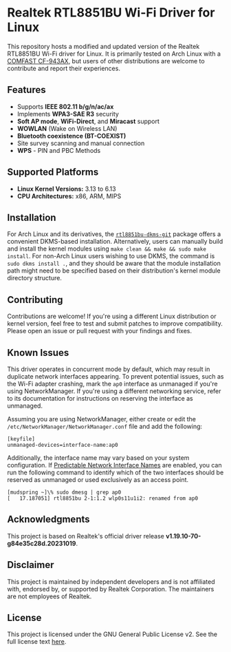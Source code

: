 # Realtek RTL8851BU Wi-Fi Driver for Linux

This repository hosts a modified and updated version of the Realtek RTL8851BU Wi-Fi driver for Linux. It is primarily tested on Arch Linux with a [COMFAST CF-943AX](https://www.alibaba.com/product-detail/COMFAST-RTL8851BU-Wireless-BT-Adapter-Dongle_1601014889255.html), but users of other distributions are welcome to contribute and report their experiences.

## Features
- Supports **IEEE 802.11 b/g/n/ac/ax**
- Implements **WPA3-SAE R3** security
- **Soft AP mode**, **WiFi-Direct**, and **Miracast** support
- **WOWLAN** (Wake on Wireless LAN)
- **Bluetooth coexistence (BT-COEXIST)**
- Site survey scanning and manual connection
- **WPS** - PIN and PBC Methods

## Supported Platforms
- **Linux Kernel Versions:** 3.13 to 6.13
- **CPU Architectures:** x86, ARM, MIPS

## Installation
For Arch Linux and its derivatives, the [`rtl8851bu-dkms-git`](https://aur.archlinux.org/packages/rtl8851bu-dkms-git) package offers a convenient DKMS-based installation. Alternatively, users can manually build and install the kernel modules using `make clean && make && sudo make install`. For non-Arch Linux users wishing to use DKMS, the command is `sudo dkms install .`, and they should be aware that the module installation path might need to be specified based on their distribution's kernel module directory structure.

## Contributing
Contributions are welcome! If you're using a different Linux distribution or kernel version, feel free to test and submit patches to improve compatibility. Please open an issue or pull request with your findings and fixes.

## Known Issues
This driver operates in concurrent mode by default, which may result in duplicate network interfaces appearing. To prevent potential issues, such as the Wi-Fi adapter crashing, mark the `ap0` interface as unmanaged if you're using NetworkManager. If you're using a different networking service, refer to its documentation for instructions on reserving the interface as unmanaged.  

Assuming you are using NetworkManager, either create or edit the `/etc/NetworkManager/NetworkManager.conf` file and add the following:  

```
[keyfile]                                                                    
unmanaged-devices=interface-name:ap0
```

Additionally, the interface name may vary based on your system configuration. If [Predictable Network Interface Names](https://www.freedesktop.org/wiki/Software/systemd/PredictableNetworkInterfaceNames/) are enabled, you can run the following command to identify which of the two interfaces should be reserved as unmanaged or used exclusively as an access point.

```
[mudspring ~]\% sudo dmesg | grep ap0
[   17.187051] rtl8851bu 2-1:1.2 wlp0s11u1i2: renamed from ap0
```

## Acknowledgments
This project is based on Realtek's official driver release **v1.19.10-70-g84e35c28d.20231019**.

## Disclaimer
This project is maintained by independent developers and is not affiliated with, endorsed by, or supported by Realtek Corporation. The maintainers are not employees of Realtek.

## License
This project is licensed under the GNU General Public License v2. See the full license text [here](https://github.com/fofajardo/rtl8851bu/blob/master/LICENSE).
